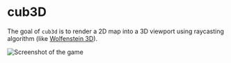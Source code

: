 # cub3D

The goal of ``cub3d`` is to render a 2D map into a 3D viewport using raycasting algorithm (like [Wolfenstein 3D](https://fr.wikipedia.org/wiki/Wolfenstein_3D)).

<img align="center" src="screenshot.png" alt="Screenshot of the game" />
